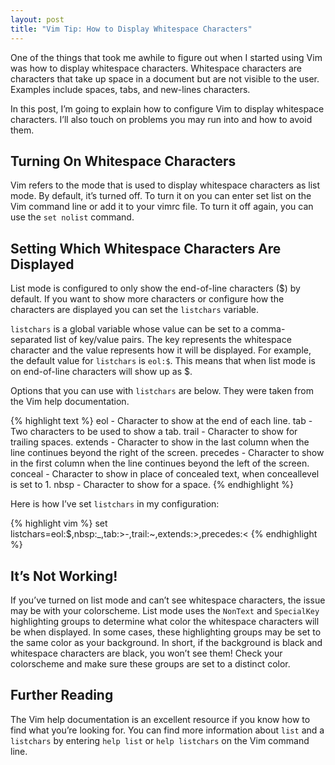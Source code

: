 ```yaml
---
layout: post
title: "Vim Tip: How to Display Whitespace Characters"
---
```


One of the things that took me awhile to figure out when I started using Vim was how to display whitespace characters. Whitespace characters are characters that take up space in a document but are not visible to the user. Examples include spaces, tabs, and new-lines characters.

In this post, I’m going to explain how to configure Vim to display whitespace characters. I’ll also touch on problems you may run into and how to avoid them.

## Turning On Whitespace Characters

Vim refers to the mode that is used to display whitespace characters as list mode. By default, it’s turned off. To turn it on you can enter set list on the Vim command line or add it to your vimrc file. To turn it off again, you can use the ```set nolist``` command.

## Setting Which Whitespace Characters Are Displayed

List mode is configured to only show the end-of-line characters ($) by default. If you want to show more characters or configure how the characters are displayed you can set the ```listchars``` variable.

```listchars``` is a global variable whose value can be set to a comma-separated list of key/value pairs. The key represents the whitespace character and the value represents how it will be displayed. For example, the default value for ```listchars``` is ```eol:$```. This means that when list mode is on end-of-line characters will show up as $.

Options that you can use with ```listchars``` are below. They were taken from the Vim help documentation.

{% highlight text %}
eol - Character to show at the end of each line.
tab - Two characters to be used to show a tab.
trail - Character to show for trailing spaces.
extends - Character to show in the last column when the line continues beyond the right of the screen.
precedes - Character to show in the first column when the line continues beyond the left of the screen.
conceal - Character to show in place of concealed text, when conceallevel is set to 1.
nbsp - Character to show for a space.
{% endhighlight %}

Here is how I’ve set ```listchars``` in my configuration:

{% highlight vim %}
set listchars=eol:$,nbsp:_,tab:>-,trail:~,extends:>,precedes:<
{% endhighlight %}

## It’s Not Working!

If you’ve turned on list mode and can’t see whitespace characters, the issue may be with your colorscheme. List mode uses the ```NonText``` and ```SpecialKey``` highlighting groups to determine what color the whitespace characters will be when displayed. In some cases, these highlighting groups may be set to the same color as your background. In short, if the background is black and whitespace characters are black, you won’t see them! Check your colorscheme and make sure these groups are set to a distinct color.

## Further Reading

The Vim help documentation is an excellent resource if you know how to find what you’re looking for. You can find more information about ```list``` and a ```listchars``` by entering ```help list``` or ```help listchars``` on the Vim command line.
